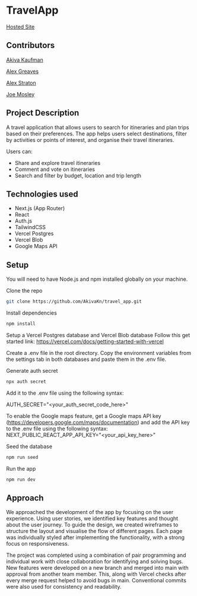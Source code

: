 # TravelApp

[Hosted Site](https://travel-app-vert-five.vercel.app/)

## Contributors

[Akiva Kaufman](https://github.com/AkivaKn)

[Alex Greaves](https://github.com/AGreaves99)

[Alex Straton](https://github.com/AlexStraton)

[Joe Mosley](https://github.com/JoeMosley96)

## Project Description

A travel application that allows users to search for itineraries and plan trips based on their preferences. The app helps users select destinations, filter by activities or points of interest, and organise their travel itineraries.

Users can:

- Share and explore travel itineraries
- Comment and vote on itineraries
- Search and filter by budget, location and trip length

## Technologies used

- Next.js (App Router)
- React
- Auth.js
- TailwindCSS
- Vercel Postgres
- Vercel Blob
- Google Maps API

## Setup

You will need to have Node.js and npm installed globally on your machine.

Clone the repo

```bash
git clone https://github.com/AkivaKn/travel_app.git
```

Install dependencies

```bash
npm install
```

Setup a Vercel Postgres database and Vercel Blob database
Follow this get started link: https://vercel.com/docs/getting-started-with-vercel

Create a .env file in the root directory. Copy the environment variables from the settings tab in both databases and paste them in the .env file.

Generate auth secret

```bash
npx auth secret
```

Add it to the .env file using the following syntax:

AUTH_SECRET="<your_auth_secret_code_here>"

To enable the Google maps feature, get a Google maps API key
(https://developers.google.com/maps/documentation) and add the API key to the .env file using the following syntax: NEXT_PUBLIC_REACT_APP_API_KEY="<your_api_key_here>"

Seed the database

```bash
npm run seed
```

Run the app

```bash
npm run dev
```

## Approach

We approached the development of the app by focusing on the user experience. Using user stories, we identified key features and thought about the user journey. To guide the design, we created wireframes to structure the layout and visualise the flow of different pages. Each page was individually styled after implementing the functionality, with a strong focus on responsiveness.

The project was completed using a combination of pair programming and individual work with close collaboration for identifying and solving bugs. New features were developed on a new branch and merged into main with approval from another team member. This, along with Vercel checks after every merge request helped to avoid bugs in main. Conventional commits were also used for consistency and readability.
